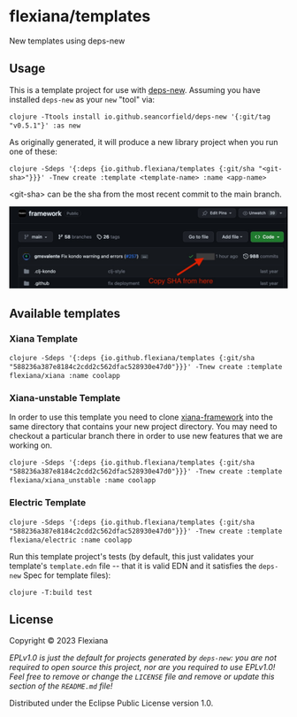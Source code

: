 # flexiana/templates

New templates using deps-new

## Usage

This is a template project for use with [deps-new](https://github.com/seancorfield/deps-new).
Assuming you have installed `deps-new` as your `new` "tool" via:

	clojure -Ttools install io.github.seancorfield/deps-new '{:git/tag "v0.5.1"}' :as new

As originally generated, it will produce a new library project when you run one of these:

	clojure -Sdeps '{:deps {io.github.flexiana/templates {:git/sha "<git-sha>"}}}' -Tnew create :template <template-name> :name <app-name>

\<git-sha> can be the sha from the most recent commit to the main branch.

![Screenshot of SHA location](images/SHA.jpg)

## Available templates

### Xiana Template

    clojure -Sdeps '{:deps {io.github.flexiana/templates {:git/sha "588236a387e8184c2cdd2c562dfac528930e47d0"}}}' -Tnew create :template flexiana/xiana :name coolapp

### Xiana-unstable Template

In order to use this template you need to clone [xiana-framework](https://github.com/Flexiana/framework) into the same directory that contains your new project directory. You may need to checkout a particular branch there in order to use new features that we are working on.

    clojure -Sdeps '{:deps {io.github.flexiana/templates {:git/sha "588236a387e8184c2cdd2c562dfac528930e47d0"}}}' -Tnew create :template flexiana/xiana_unstable :name coolapp


### Electric Template

    clojure -Sdeps '{:deps {io.github.flexiana/templates {:git/sha "588236a387e8184c2cdd2c562dfac528930e47d0"}}}' -Tnew create :template flexiana/electric :name coolapp

Run this template project's tests (by default, this just validates your template's `template.edn`
file -- that it is valid EDN and it satisfies the `deps-new` Spec for template files):

    clojure -T:build test

## License

Copyright © 2023 Flexiana

_EPLv1.0 is just the default for projects generated by `deps-new`: you are not_
_required to open source this project, nor are you required to use EPLv1.0!_
_Feel free to remove or change the `LICENSE` file and remove or update this_
_section of the `README.md` file!_

Distributed under the Eclipse Public License version 1.0.
